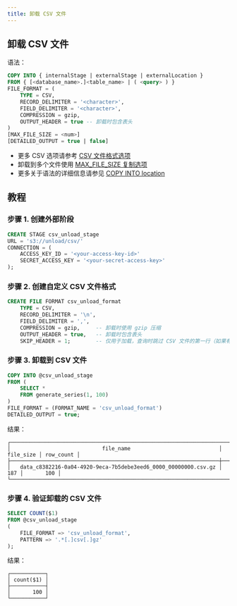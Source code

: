 ```yaml
---
title: 卸载 CSV 文件
---
```


## 卸载 CSV 文件

语法：

```sql
COPY INTO { internalStage | externalStage | externalLocation }
FROM { [<database_name>.]<table_name> | ( <query> ) }
FILE_FORMAT = (
    TYPE = CSV,
    RECORD_DELIMITER = '<character>',
    FIELD_DELIMITER = '<character>',
    COMPRESSION = gzip,
    OUTPUT_HEADER = true -- 卸载时包含表头
)
[MAX_FILE_SIZE = <num>]
[DETAILED_OUTPUT = true | false]
```

- 更多 CSV 选项请参考 [CSV 文件格式选项](/sql/sql-reference/file-format-options#csv-options)
- 卸载到多个文件使用 [MAX_FILE_SIZE 复制选项](/sql/sql-commands/dml/dml-copy-into-location#copyoptions)
- 更多关于语法的详细信息请参见 [COPY INTO location](/sql/sql-commands/dml/dml-copy-into-location)

## 教程

### 步骤 1. 创建外部阶段

```sql
CREATE STAGE csv_unload_stage
URL = 's3://unload/csv/'
CONNECTION = (
    ACCESS_KEY_ID = '<your-access-key-id>'
    SECRET_ACCESS_KEY = '<your-secret-access-key>'
);
```

### 步骤 2. 创建自定义 CSV 文件格式

```sql
CREATE FILE FORMAT csv_unload_format
    TYPE = CSV,
    RECORD_DELIMITER = '\n',
    FIELD_DELIMITER = ',',
    COMPRESSION = gzip,     -- 卸载时使用 gzip 压缩
    OUTPUT_HEADER = true,   -- 卸载时包含表头
    SKIP_HEADER = 1;        -- 仅用于加载，查询时跳过 CSV 文件的第一行（如果有表头）
```

### 步骤 3. 卸载到 CSV 文件

```sql
COPY INTO @csv_unload_stage
FROM (
    SELECT *
    FROM generate_series(1, 100)
)
FILE_FORMAT = (FORMAT_NAME = 'csv_unload_format')
DETAILED_OUTPUT = true;
```

结果：

```text
┌──────────────────────────────────────────────────────────────────────────────────────────┐
│                             file_name                            │ file_size │ row_count │
├──────────────────────────────────────────────────────────────────┼───────────┼───────────┤
│   data_c8382216-0a04-4920-9eca-7b5debe3eed6_0000_00000000.csv.gz │       187 │       100 │
└──────────────────────────────────────────────────────────────────────────────────────────┘
```

### 步骤 4. 验证卸载的 CSV 文件

```sql
SELECT COUNT($1)
FROM @csv_unload_stage
(
    FILE_FORMAT => 'csv_unload_format',
    PATTERN => '.*[.]csv[.]gz'
);
```

结果：

```text
┌───────────┐
│ count($1) │
├───────────┤
│       100 │
└───────────┘
```